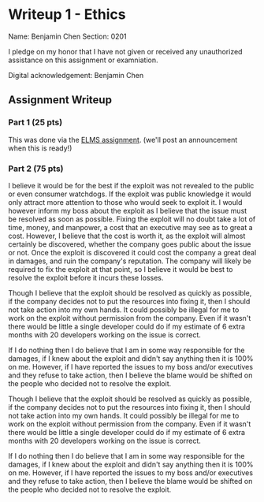 # Writeup 1 - Ethics

Name: Benjamin Chen
Section: 0201

I pledge on my honor that I have not given or received any unauthorized assistance on this assignment or examniation.

Digital acknowledgement: Benjamin Chen

## Assignment Writeup

### Part 1 (25 pts)

This was done via the [ELMS assignment](). (we'll post an announcement when this is ready!)

### Part 2 (75 pts)

I believe it would be for the best if the exploit was not revealed to the public or even consumer watchdogs. If the exploit was public knowledge it would only attract more attention to those who would seek to exploit it. I would however inform my boss about the exploit as I believe that the issue must be resolved as soon as possible. Fixing the exploit will no doubt take a lot of time, money, and manpower, a cost that an executive may see as to great a cost. However, I believe that the cost is worth it, as the exploit will almost certainly be discovered, whether the company goes public about the issue or not. Once the exploit is discovered it could cost the company a great deal in damages, and ruin the company's reputation. The company will likely be required to fix the exploit at that point, so I believe it would be best to resolve the exploit before it incurs these losses.

Though I believe that the exploit should be resolved as quickly as possible, if the company decides not to put the resources into fixing it, then I should not take action into my own hands. It could possibly be illegal for me to work on the exploit without permission from the company. Even if it wasn't there would be little a single developer could do if my estimate of 6 extra months with 20 developers working on the issue is correct.

If I do nothing then I do believe that I am in some way responsible for the damages, if I knew about the exploit and didn't say anything then it is 100% on me. However, if I have reported the issues to my boss and/or executives and they refuse to take action, then I believe the blame would be shifted on the people who decided not to resolve the exploit.

Though I believe that the exploit should be resolved as quickly as possible, if the company decides not to put the resources into fixing it, then I should not take action into my own hands. It could possibly be illegal for me to work on the exploit without permission from the company. Even if it wasn't there would be little a single developer could do if my estimate of 6 extra months with 20 developers working on the issue is correct. 

If I do nothing then I do believe that I am in some way responsible for the damages, if I knew about the exploit and didn't say anything then it is 100% on me.  However, if I have reported the issues to my boss and/or executives and they refuse to take action, then I believe the blame would be shifted on the people who decided not to resolve the exploit. 

